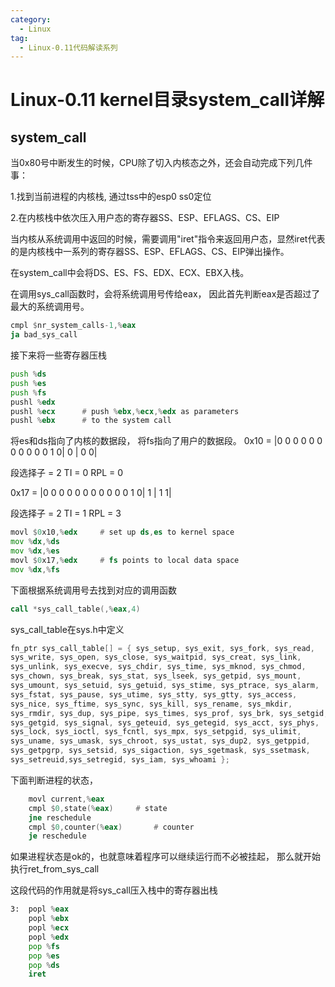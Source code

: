 ```yaml
---
category:
  - Linux
tag:
  - Linux-0.11代码解读系列
---
```



# Linux-0.11 kernel目录system_call详解



## system_call

当0x80号中断发生的时候，CPU除了切入内核态之外，还会自动完成下列几件事：

1.找到当前进程的内核栈, 通过tss中的esp0 ss0定位

2.在内核栈中依次压入用户态的寄存器SS、ESP、EFLAGS、CS、EIP

当内核从系统调用中返回的时候，需要调用"iret"指令来返回用户态，显然iret代表的是内核栈中一系列的寄存器SS、ESP、EFLAGS、CS、EIP弹出操作。

在system_call中会将DS、ES、FS、EDX、ECX、EBX入栈。


在调用sys_call函数时，会将系统调用号传给eax， 因此首先判断eax是否超过了最大的系统调用号。
```asm
cmpl $nr_system_calls-1,%eax
ja bad_sys_call
```

接下来将一些寄存器压栈
```asm
push %ds
push %es
push %fs
pushl %edx
pushl %ecx		# push %ebx,%ecx,%edx as parameters
pushl %ebx		# to the system call
```

将es和ds指向了内核的数据段， 将fs指向了用户的数据段。
0x10 = |0 0 0 0 0 0 0 0 0 0 0 1 0| 0 | 0 0|

段选择子 = 2
TI = 0
RPL = 0

0x17 = |0 0 0 0 0 0 0 0 0 0 0 1 0| 1 | 1 1|

段选择子 = 2
TI = 1
RPL = 3

```asm
movl $0x10,%edx		# set up ds,es to kernel space
mov %dx,%ds
mov %dx,%es
movl $0x17,%edx		# fs points to local data space
mov %dx,%fs
```
下面根据系统调用号去找到对应的调用函数
```asm
call *sys_call_table(,%eax,4)
```

sys_call_table在sys.h中定义

```c
fn_ptr sys_call_table[] = { sys_setup, sys_exit, sys_fork, sys_read,
sys_write, sys_open, sys_close, sys_waitpid, sys_creat, sys_link,
sys_unlink, sys_execve, sys_chdir, sys_time, sys_mknod, sys_chmod,
sys_chown, sys_break, sys_stat, sys_lseek, sys_getpid, sys_mount,
sys_umount, sys_setuid, sys_getuid, sys_stime, sys_ptrace, sys_alarm,
sys_fstat, sys_pause, sys_utime, sys_stty, sys_gtty, sys_access,
sys_nice, sys_ftime, sys_sync, sys_kill, sys_rename, sys_mkdir,
sys_rmdir, sys_dup, sys_pipe, sys_times, sys_prof, sys_brk, sys_setgid,
sys_getgid, sys_signal, sys_geteuid, sys_getegid, sys_acct, sys_phys,
sys_lock, sys_ioctl, sys_fcntl, sys_mpx, sys_setpgid, sys_ulimit,
sys_uname, sys_umask, sys_chroot, sys_ustat, sys_dup2, sys_getppid,
sys_getpgrp, sys_setsid, sys_sigaction, sys_sgetmask, sys_ssetmask,
sys_setreuid,sys_setregid, sys_iam, sys_whoami };
```

下面判断进程的状态，
```asm
	movl current,%eax
	cmpl $0,state(%eax)		# state
	jne reschedule
	cmpl $0,counter(%eax)		# counter
	je reschedule
```

如果进程状态是ok的，也就意味着程序可以继续运行而不必被挂起， 那么就开始执行ret_from_sys_call




这段代码的作用就是将sys_call压入栈中的寄存器出栈
```asm
3:	popl %eax
	popl %ebx
	popl %ecx
	popl %edx
	pop %fs
	pop %es
	pop %ds
	iret
```